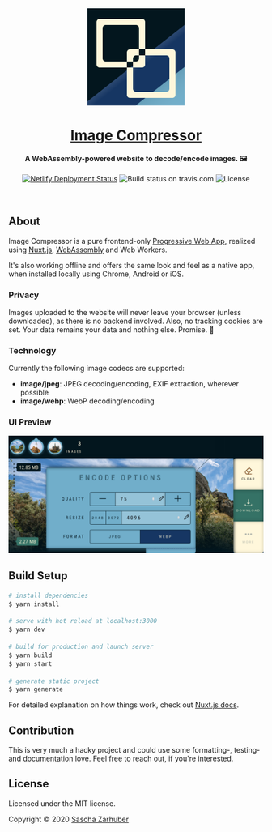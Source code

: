 <div align="center">
  <img src="static/icon.png" alt="The icon of Image Compressor" width="192px" />
  <br />
  <h1><a href="https://compressor.sascha.app/" rel="noopener noreferrer">Image Compressor</a></h1>
  <strong>A WebAssembly-powered website to decode/encode images. 🖼</strong>
  <br />
  <br />
  <a href="https://app.netlify.com/sites/upload-vorchdorf-media/deploys"><img alt="Netlify Deployment Status" src="https://api.netlify.com/api/v1/badges/d517a7e3-4a1b-4340-92d7-bf87c88ca7a8/deploy-status" /></a> <img alt="Build status on travis.com" src="https://img.shields.io/travis/com/vorchdorf-dot-media/image-encoder"> <img alt="License" src="https://img.shields.io/github/license/vorchdorf-dot-media/image-compressor"> 
  <br />
  <br />
  <br />
</div>

## About

Image Compressor is a pure frontend-only [Progressive Web App](https://web.dev/progressive-web-apps/), realized using [Nuxt.js](https://nuxtjs.org/), [WebAssembly](https://webassembly.org/) and Web Workers.

It's also working offline and offers the same look and feel as a native app, when installed locally using Chrome, Android or iOS.

### Privacy

Images uploaded to the website will never leave your browser (unless downloaded), as there is no backend involved. Also, no tracking cookies are set. Your data remains your data and nothing else. Promise. 🙏

### Technology

Currently the following image codecs are supported:

- **image/jpeg**: JPEG decoding/encoding, EXIF extraction, wherever possible
- **image/webp**: WebP decoding/encoding

### UI Preview

<div align="center">
  <img src="static/screenshot.png" alt="A screenshot showing the UI of Image Compressor" width="768px" />
</div>

## Build Setup

```bash
# install dependencies
$ yarn install

# serve with hot reload at localhost:3000
$ yarn dev

# build for production and launch server
$ yarn build
$ yarn start

# generate static project
$ yarn generate
```

For detailed explanation on how things work, check out [Nuxt.js docs](https://nuxtjs.org).

## Contribution

This is very much a hacky project and could use some formatting-, testing- and documentation love. Feel free to reach out, if you're interested.

## License

Licensed under the MIT license.

Copyright ©️ 2020 [Sascha Zarhuber](https://sascha.work)

